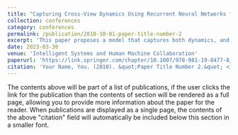 ```yaml
---
title: "Capturing Cross-View Dynamics Using Recurrent Neural Networks for Multi-modal Sentiment Analysis"
collection: conferences
category: conferences
permalink: /publication/2010-10-01-paper-title-number-2
excerpt: 'This paper proposes a model that captures both dynamics, and applies attention over the contributing features from each modality, to predict utterance-level sentiments. A deep learning pipeline called the Cross-view Recurrent Neural Network Pair is introduced to compute cross-view dynamics and integrate them with view-specific dynamics, to obtain contextually rich utterance representations. '
date: 2023-03-30
venue: 'Intelligent Systems and Human Machine Collaboration'
paperurl: 'https://link.springer.com/chapter/10.1007/978-981-19-8477-8_20'
citation: 'Your Name, You. (2010). &quot;Paper Title Number 2.&quot; <i>Journal 1</i>. 1(2).'
---
```


The contents above will be part of a list of publications, if the user clicks the link for the publication than the contents of section will be rendered as a full page, allowing you to provide more information about the paper for the reader. When publications are displayed as a single page, the contents of the above "citation" field will automatically be included below this section in a smaller font.
